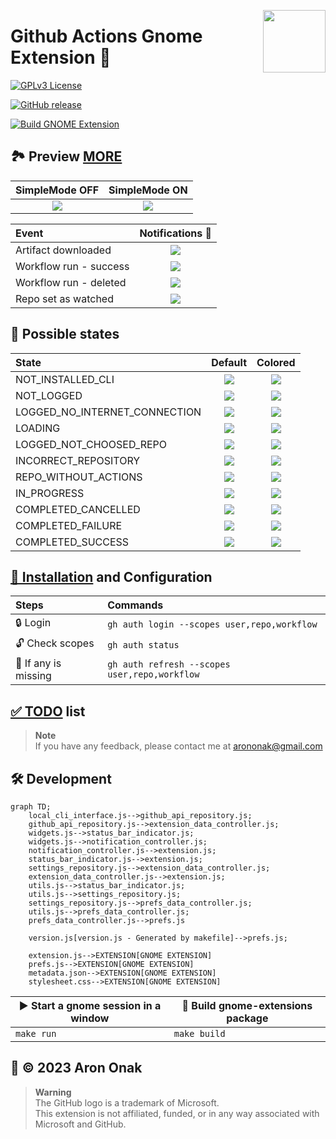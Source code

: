[<img src="https://github.com/arononak/github-actions-gnome-extension/blob/main/docs/get-it.png?raw=true" height="100" align="right">](https://extensions.gnome.org/extension/5973/github-actions/)

# Github Actions Gnome Extension 🧩

[![GPLv3 License](https://img.shields.io/badge/License-GPL%20v3-yellow.svg)](https://opensource.org/licenses/)

[![GitHub release](https://img.shields.io/github/v/release/arononak/github-actions-gnome-extension)](https://github.com/arononak/github-actions-gnome-extension/releases/latest)

[![Build GNOME Extension](https://github.com/arononak/github-actions-gnome-extension/actions/workflows/main.yml/badge.svg)](https://github.com/arononak/github-actions-gnome-extension/actions/workflows/main.yml)

## 🏞 Preview [MORE](./docs/SCREENSHOTS.md)

| SimpleMode OFF                                                                                        | SimpleMode ON                                                                                           |
|:-----------------------------------------------------------------------------------------------------:|:-------------------------------------------------------------------------------------------------------:|
| ![](https://github.com/arononak/github-actions-gnome-extension/blob/main/docs/menu_full.png?raw=true) | ![](https://github.com/arononak/github-actions-gnome-extension/blob/main/docs/menu_simple.png?raw=true) |

|Event| Notifications 🔔                                                                                                                                |
|:-----------------------|:-----------------------------------------------------------------------------------------------------------------------------------------------:|
| Artifact downloaded    | ![](https://github.com/arononak/github-actions-gnome-extension/blob/main/docs/notification/notification_artifact_downloaded.png?raw=true)       |
| Workflow run - success | ![](https://github.com/arononak/github-actions-gnome-extension/blob/main/docs/notification/notification_run_success.png?raw=true)               |
| Workflow run - deleted | ![](https://github.com/arononak/github-actions-gnome-extension/blob/main/docs/notification/notification_run_deleted.png?raw=true)               |
| Repo set as watched    | ![](https://github.com/arononak/github-actions-gnome-extension/blob/main/docs/notification/notification_repo_watched.png?raw=true)              |

## 🧮 Possible states

| State                          | Default                                                                                                                    | Colored                                                                                                                            |
|:-------------------------------|:--------------------------------------------------------------------------------------------------------------------------:|:----------------------------------------------------------------------------------------------------------------------------------:|
| NOT_INSTALLED_CLI              | ![](https://github.com/arononak/github-actions-gnome-extension/blob/main/docs/status/not_installed_cli.png?raw=true)       | ![](https://github.com/arononak/github-actions-gnome-extension/blob/main/docs/status/not_installed_cli_colored.png?raw=true)       |
| NOT_LOGGED                     | ![](https://github.com/arononak/github-actions-gnome-extension/blob/main/docs/status/not_logged.png?raw=true)              | ![](https://github.com/arononak/github-actions-gnome-extension/blob/main/docs/status/not_logged_colored.png?raw=true)              |
| LOGGED_NO_INTERNET_CONNECTION  | ![](https://github.com/arononak/github-actions-gnome-extension/blob/main/docs/status/no_internet_connection.png?raw=true)  | ![](https://github.com/arononak/github-actions-gnome-extension/blob/main/docs/status/no_internet_connection_colored.png?raw=true)  |
| LOADING                        | ![](https://github.com/arononak/github-actions-gnome-extension/blob/main/docs/status/loading.png?raw=true)                 | ![](https://github.com/arononak/github-actions-gnome-extension/blob/main/docs/status/loading_colored.png?raw=true)                 |
| LOGGED_NOT_CHOOSED_REPO        | ![](https://github.com/arononak/github-actions-gnome-extension/blob/main/docs/status/no_repo_entered.png?raw=true)         | ![](https://github.com/arononak/github-actions-gnome-extension/blob/main/docs/status/no_repo_entered_colored.png?raw=true)         |
| INCORRECT_REPOSITORY           | ![](https://github.com/arononak/github-actions-gnome-extension/blob/main/docs/status/incorrect_repo.png?raw=true)          | ![](https://github.com/arononak/github-actions-gnome-extension/blob/main/docs/status/incorrect_repo.png?raw=true)                  |
| REPO_WITHOUT_ACTIONS           | ![](https://github.com/arononak/github-actions-gnome-extension/blob/main/docs/status/repo_without_actions.png?raw=true)    | ![](https://github.com/arononak/github-actions-gnome-extension/blob/main/docs/status/repo_without_actions_colored.png?raw=true)    |
| IN_PROGRESS                    | ![](https://github.com/arononak/github-actions-gnome-extension/blob/main/docs/status/in_progress.png?raw=true)             | ![](https://github.com/arononak/github-actions-gnome-extension/blob/main/docs/status/in_progress_colored.png?raw=true)             |
| COMPLETED_CANCELLED            | ![](https://github.com/arononak/github-actions-gnome-extension/blob/main/docs/status/cancelled.png?raw=true)               | ![](https://github.com/arononak/github-actions-gnome-extension/blob/main/docs/status/cancelled_colored.png?raw=true)               |
| COMPLETED_FAILURE              | ![](https://github.com/arononak/github-actions-gnome-extension/blob/main/docs/status/failure.png?raw=true)                 | ![](https://github.com/arononak/github-actions-gnome-extension/blob/main/docs/status/failure_colored.png?raw=true)                 |
| COMPLETED_SUCCESS              | ![](https://github.com/arononak/github-actions-gnome-extension/blob/main/docs/status/success.png?raw=true)                 | ![](https://github.com/arononak/github-actions-gnome-extension/blob/main/docs/status/success_colored.png?raw=true)                 |

## [🔨 Installation](https://github.com/cli/cli/blob/trunk/docs/install_linux.md) and Configuration

| Steps                | Commands                                      |
|:---------------------|:----------------------------------------------|
| 🔒 Login             | `gh auth login --scopes user,repo,workflow`   |
| 🔓 Check scopes      | `gh auth status`                              |
| 🔄 If any is missing | `gh auth refresh --scopes user,repo,workflow` |

## [✅️ TODO](./docs/TODO.md) list

> **Note**<br>
> If you have any feedback, please contact me at arononak@gmail.com

## 🛠 Development

```mermaid
graph TD;
    local_cli_interface.js-->github_api_repository.js;
    github_api_repository.js-->extension_data_controller.js;
    widgets.js-->status_bar_indicator.js;
    widgets.js-->notification_controller.js;
    notification_controller.js-->extension.js;
    status_bar_indicator.js-->extension.js;
    settings_repository.js-->extension_data_controller.js;
    extension_data_controller.js-->extension.js;
    utils.js-->status_bar_indicator.js;
    utils.js-->settings_repository.js;
    settings_repository.js-->prefs_data_controller.js;
    utils.js-->prefs_data_controller.js;
    prefs_data_controller.js-->prefs.js

    version.js[version.js - Generated by makefile]-->prefs.js;

    extension.js-->EXTENSION[GNOME EXTENSION]
    prefs.js-->EXTENSION[GNOME EXTENSION]
    metadata.json-->EXTENSION[GNOME EXTENSION]
    stylesheet.css-->EXTENSION[GNOME EXTENSION]
```

| ▶️ Start a gnome session in a window | 🔨 Build gnome-extensions package |
| ------------------------------------ | --------------------------------- |
| `make run`                           | `make build`                      |

## 📝 © 2023 Aron Onak

> **Warning**<br>
> The GitHub logo is a trademark of Microsoft.<br>
> This extension is not affiliated, funded, or in any way associated with Microsoft and GitHub.
